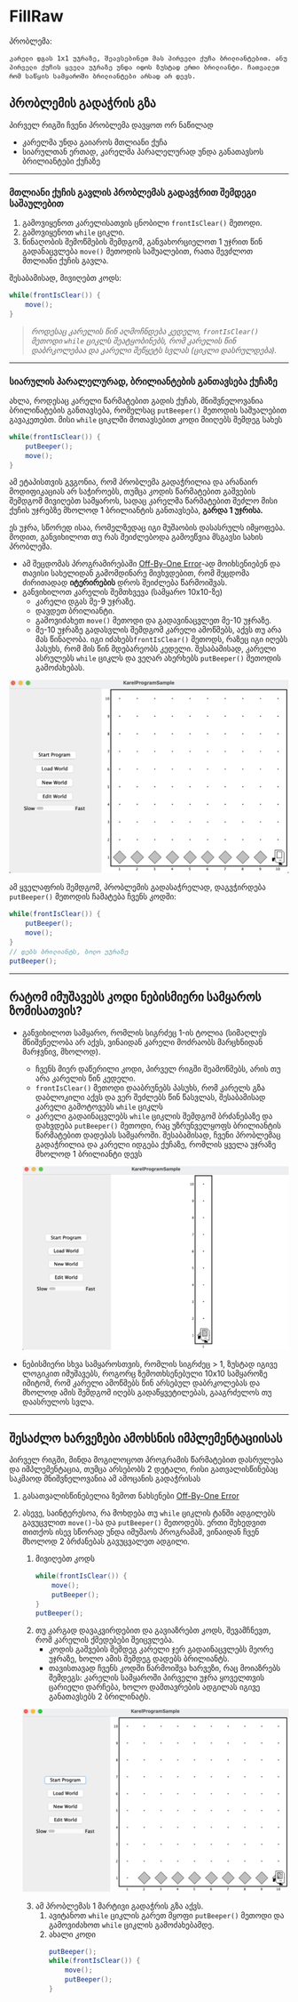 # FillRaw

პრობლემა:
```
კარელი დგას 1x1 უჯრაზე, შეავსებინეთ მას პირველი ქუჩა ბრილიანტებით. ანუ პირველი ქუჩის ყველა უჯრაზე უნდა იდოს ზუსტად ერთი ბრილიანტი. ჩათვალეთ რომ საწყის სამყაროში ბრილიანტები არსად არ დევს.
```



## პრობლემის გადაჭრის გზა
პირველ რიგში ჩვენი პრობლემა დავყოთ ორ ნაწილად
* კარელმა უნდა გაიაროს მთლიანი ქუჩა
* სიარულთან ერთად, კარელმა პარალელურად უნდა განათავსოს ბრილიანტები ქუჩაზე

---

### მთლიანი ქუჩის გავლის პრობლემას გადავჭრით შემდეგი საშაულებით
1. გამოვიყენოთ კარელისათვის ცნობილი `frontIsClear()` მეთოდი.
2. გამოვიყენოთ `while` ციკლი.
3. წინაღობის შემოწმების შემდგომ, განვახორციელოთ 1 უჯრით წინ გადანაცვლება `move()` მეთოდის საშუალებით, რათა შევძლოთ მთლიანი ქუჩის გავლა.


შესაბამისად, მივიღებთ კოდს:
```java
while(frontIsClear()) {
    move();
}
```

> *როდესაც კარელის წინ აღმოჩნდება კედელი, `frontIsClear()` მეთოდი `while` ციკლს შეატყობინებს, რომ კარელის წინ დაბრკოლებაა და კარელი შეწყეტს სვლას (ციკლი დასრულდება).*

---

### სიარულის პარალელურად, ბრილიანტების განთავსება ქუჩაზე
ახლა, როდესაც კარელი წარმატებით გადის ქუჩას, მნიშვნელოვანია ბრილინატების განთავსება, რომელსაც `putBeeper()` მეთოდის საშუალებით გავაკეთებთ. მისი `while` ციკლში მოთავსებით კოდი მიიღებს შემდეგ სახეს
```java
while(frontIsClear()) {
    putBeeper();
    move();
}
```
ამ ეტაპისთვის გვგონია, რომ პრობლემა გადაჭრილია და არანაირ მოდიფიკაციას არ საჭიროებს, თუმცა კოდის წარმატებით გაშვების შემდგომ მივიღებთ სამყაროს, სადაც კარელმა წარმატებით შეძლო მისი ქუჩის უჯრებზე მხოლოდ 1 ბრილიანტის განთავსება, **გარდა 1 უჯრისა.**

ეს უჯრა, სწორედ ისაა, რომელზედაც იგი მუშაობის დასასრულს იმყოფება. მოდით, განვიხილოთ თუ რას შეიძლებოდა გამოეწვია მსგავსი სახის პრობლემა.
* ამ შეცდომას პროგრამირებაში [Off-By-One Error](https://stackoverflow.com/questions/2939869/what-is-an-off-by-one-error-and-how-do-i-fix-it)-ად მოიხსენიებენ და თავისი სახელიდან გამომდინარე მივხვდებით, რომ შეცდომა ძირითადად **იტერირების** დროს შეიძლება წარმოიშვას.
* განვიხილოთ კარელის შემთხვევა (სამყარო 10x10-ზე)
    * კარელი დგას მე-9 უჯრაზე.
    * დავდეთ ბრილიანტი.
    * გამოვიძახეთ `move()` მეთოდი და გადავინაცვლეთ მე-10 უჯრაზე.
    * მე-10 უჯრაზე გადასვლის შემდგომ კარელი ამოწმებს, აქვს თუ არა მას წინაღობა. იგი იძახებს`frontIsClear()` მეთოდს, რაზეც იგი იღებს პასუხს, რომ მის წინ მდებარეობს კედელი. შესაბამისად, კარელი ასრულებს `while` ციკლს და ვეღარ ახერხებს `putBeeper()` მეთოდის გამოძახებას.

![Image Of Karel Standing on 10th Box](/problem-set/images/XQRF1oc.png)

ამ ყველაფრის შემდგომ, პრობლემის გადასაჭრელად, დაგვჭირდება `putBeeper()` მეთოდის ჩამატება ჩვენს კოდში:
```java
while(frontIsClear()) {
    putBeeper();
    move();
}
// დებს ბრილიანტს, ბოლო უჯრაზე
putBeeper();
```
---

## რატომ იმუშავებს კოდი ნებისმიერი სამყაროს ზომისათვის?
* განვიხილოთ სამყარო, რომლის სიგრძეც 1-ის ტოლია (სიმაღლეს მნიშვნელობა არ აქვს, ვინაიდან კარელი მოძრაობს მარცხნიდან მარჯვნივ, მხოლოდ).
    * ჩვენს მიერ დაწერილი კოდი, პირველ რიგში შეამოწმებს, არის თუ არა კარელის წინ კედელი.
    * `frontIsClear()` მეთოდი დააბრუნებს პასუხს, რომ კარელს გზა დაბლოკილი აქვს და ვერ შეძლებს წინ წასვლას, შესაბამისად კარელი გამოტოვებს `while` ციკლს
    * კარელი გადაინაცვლებს `while` ციკლის შემდგომ ბრძანებაზე და დახვდება `putBeeper()` მეთოდი, რაც უზრუნველყოფს ბრილიანტის წარმატებით დადებას სამყაროში. შესაბამისად, ჩვენი პრობლემაც გადაჭრილია და კარელი იდგება ქუჩაზე, რომლის ყველა უჯრაზე მხოლოდ 1 ბრილიანტი დევს
    
    ![Karel in 1x10 World](/problem-set/images/RwZB99V.png)

* ნებისმიერი სხვა სამყაროსთვის, რომლის სიგრძეც > 1, ზუსტად იგივე ლოგიკით იმუშავებს, როგორც ზემოთხსენებული 10x10 სამყაროზე იმიტომ, რომ კარელი ამოწმებს წინ არსებულ დაბრკოლებას და მხოლოდ ამის შემდგომ იღებს გადაწყვეტილებას, გააგრძელოს თუ დაასრულოს სვლა.

---

## შესაძლო ხარვეზები ამოხსნის იმპლემენტაციისას
პირველ რიგში, მინდა მოგილოცოთ პროგრამის წარმატებით დასრულება და იმპლემენტაცია, თუმცა არსებობს 2 დეტალი, რისი გათვალისწინებაც საკმაოდ მნიშვნელოვანია ამ ამოცანის გადაჭრისას

1. გასათვალისწინებელია ზემოთ ნახსენები [Off-By-One Error](https://stackoverflow.com/questions/2939869/what-is-an-off-by-one-error-and-how-do-i-fix-it)
2. ასევე, საინტერესოა, რა მოხდება თუ `while` ციკლის ტანში ადგილებს გავუცვლით `move()`-სა და `putBeeper()` მეთოდებს. ერთი შეხედვით თითქოს ისევ სწორად უნდა იმუშაოს პროგრამამ, ვინაიდან ჩვენ მხოლოდ 2 ბრძანებას გავუცვალეთ ადგილი.
    1. მივიღებთ კოდს 
        ```java
        while(frontIsClear()) {
            move();
            putBeeper();
        }
        putBeeper();
        ```
    2. თუ კარგად დავაკვირდებით და გავიაზრებთ კოდს, შევამჩნევთ, რომ კარელის ქმედებები შეიცვლება.
        * კოდის გაშვების შემდეგ კარელი ჯერ გადაინაცვლებს მეორე უჯრაზე, ხოლო ამის შემდეგ დადებს ბრილიანტს.
        * თავისთავად ჩვენს კოდში წარმოიშვა ხარვეზი, რაც მოიაზრებს შემდეგს: კარელის სამყაროში პირველი უჯრა ყოველთვის ცარიელი დარჩება, ხოლო დამთავრების ადგილას იგივე განათავსებს 2 ბრილინატს.
    
    ![Karel in 1x10 World](/problem-set/images/karel_bug_0.png)

    3. ამ პრობლემას 1 მარტივი გადაჭრის გზა აქვს.
        1. ავიტანოთ `while` ციკლის გარეთ მყოფი `putBeeper()` მეთოდი და გამოვიძახოთ `while` ციკლის გამოძახებამდე.
        2. ახალი კოდი 
            ```java
            putBeeper();
            while(frontIsClear()) {
                move();
                putBeeper();
            }
            ```
